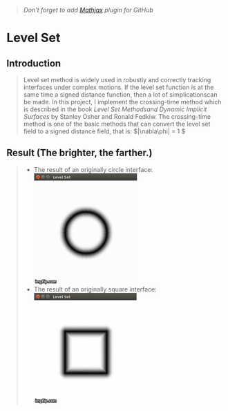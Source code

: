 > *Don't forget to add [Mathjax](https://www.mathjax.org/) plugin for GitHub*
# Level Set
## Introduction
> Level set method is widely used in robustly and correctly tracking interfaces under complex motions. If the level set function is at the same time a signed distance function, then a lot of simplicationscan be made. In this project, I implement the crossing-time method which is described in the book *Level Set Methodsand Dynamic Implicit Surfaces* by Stanley Osher and Ronald Fedkiw. The crossing-time method is one of the basic methods that can convert the level set field to a signed distance field, that is: $|\nabla\phi| = 1 $     
## Result (The brighter, the farther.)
> - The result of an originally circle interface:  
![](./circle/circle.gif)    
> - The result of an originally square interface:  
![](./square/square.gif)   

